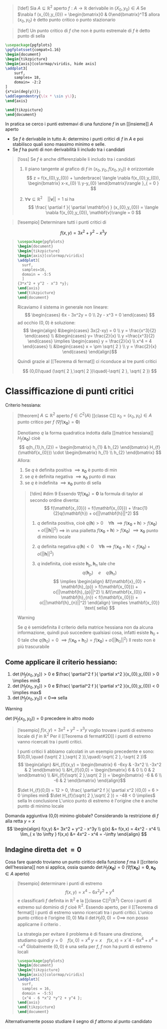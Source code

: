 >[!def]
>Sia $A \subseteq \mathbb{R}^2$ aperto
>$f : A \to \mathbb{R}$ derivabile in $(X_{0},y_{0}) \in A$
>Se $\nabla f (x_{0},y_{0}) = \begin{bmatrix}0 & 0\end{bmatrix}^T$ allora $(x_{0},y_{0})$ è detto punto critico o punto stazionario

>[!def]
>Un punto critico di $f$ che non è punto estremale di $f$ è detto punto di sella


```tikz
\usepackage{pgfplots}
\pgfplotsset{compat=1.16}
\begin{document}
\begin{tikzpicture}
\begin{axis}[colormap/viridis, hide axis]
\addplot3[
	surf,
	samples= 18,
	domain= -2:2
]
{x*sin(deg(y))};
\addlegendentry{\(x * \sin y\)};
\end{axis}

\end{tikzpicture}
\end{document}
```

In pratica se cerco i punti estremavi di una funzione $f$ in un [[insieme]] $A$ aperto
- Se $f$ è derivabile in tutto A: determino i punti critici di $f$ in $A$ e poi stabilisco quali sono massimo minimo e selle.
- Se $f$ ha punti di non derivabilità li includo tra i candidati

>[!oss]
> Se $f$ è anche differenziabile li includo tra i candidati
> 1. Il piano tangente al grafico di $f$ in $(x_{0},y_{0},f(x_{0},y_{0}))$ è orizzontale
> 	$$ z = f(x_{0},y_{0}) + \underbrace{ \langle \nabla f(x_{0},y_{0}), \begin{bmatrix}
>x-x_{0} \\
y-y_{0}
\end{bmatrix}\rangle }_{ = 0 } $$
>
>2. $\forall \mathbf{v} \subseteq \mathbb{R}^2\quad ||\mathbf{v}|| = 1$ si ha 
> $$ \frac{ \partial f }{ \partial \mathbf{v} } (x_{0},y_{0}) = \langle \nabla f(x_{0},y_{0}), \mathbf{v}\rangle = 0 $$


>[!esempio]
>Determinare tutti i punti critici di
>
$$ f(x,y) = 3x^2 + y^2 - x^3y $$
>
>
>```tikz
>\usepackage{pgfplots}
>\begin{document}
>\begin{tikzpicture}
>\begin{axis}[colormap/viridis]
>\addplot3[
>	surf,
>	samples=16,
>	domain = -5:5
>	]
>{3*x^2 + y^2 - x^3 *y};
>\end{axis}
>\end{tikzpicture}
>\end{document}
>```
>
>Ricaviamo il sistema in generale non lineare:
>$$ 
>\begin{cases}
>6x - 3x^2y = 0 \\
>2y - x^3 = 0
>\end{cases}
>$$
>ad occhio $(0,0)$ è soluzione:
>$$ \begin{align}
>&\begin{cases}
>3x(2-xy) = 0 \\
>y = \frac{x^3}{2}
>\end{cases} \\
>&\begin{cases}
>y= \frac{2}{x} \\
>y =\frac{x^3}{2} 
>\end{cases} \implies \begin{cases}
>y = \frac{2}{x} \\
>x^4 = 4
>\end{cases} \\
>&\begin{cases}
>x = \pm \sqrt{ 2 } \\
>y = \frac{2}{x}
>\end{cases}
>\end{align}$$
>
>Quindi grazie al [[Teorema di fermat]] ci riconduce ai tre punti critici
>
>
> $$ (0,0)\quad (\sqrt{ 2 },\sqrt{ 2 })\quad(-\sqrt{ 2 }, \sqrt{ 2 }) $$


# Classifficazione di punti critici
Criterio hessiana:
>[!theorem]
>$A \subseteq \mathbb{R}^2$ aperto
>$f \in C^2(A)$ [[classe C]]
>$x_{0} = (x_{0},y_{0}) \in A$ punto critico per $f$ ($\nabla f(\mathbf{x_{0}}) = \mathbf{0}$)
>
>Denotiamo $q$ la forma quadratica indotta dalla [[matrice hessiana]] $H_{f}(\mathbf{x_{0}})$ cioè
>$$ q(h_{1},h_{2}) = \begin{bmatrix}
> h_{1} & h_{2}
\end{bmatrix} H_{f}(\mathbf{x_{0}}) \cdot \begin{bmatrix}
h_{1} \\
h_{2}
\end{bmatrix} $$
Allora:
>1. Se $q$ è definita positiva $\implies \mathbf{x_{0}}$  è punto di min
>2. se $q$ è definita negativa $\implies \mathbf{x_{0}}$ punto di max
>3. se $q$ è indefinita $\implies \mathbf{x_{0}}$ punto di sella
>
>>[!dim] #dim 9
>>Essendo $\nabla f (\mathbf{x_{0}}) = \mathbf{0}$ la formula di taylor al secondo ordine diventa:
>> $$ f(\mathbf{x_{0}}) = f(\mathbf{x_{0}}) + \frac{1}{2}q(\mathbf{h}) + o(||\mathbf{h}||^2) $$
>> 1. $q$ definita positiva, cioè $q(\mathbf{h}) > 0\quad \forall \mathbf{h}$
>> 	$\implies f(\mathbf{x_{0}} + \mathbf{h}) > f(\mathbf{x_{0}}) + o (||\mathbf{h}||^2)$
>> 	$\implies$ in una pialletta $f(\mathbf{x_{0}}+\mathbf{h}) > f(\mathbf{x_{0}})$
>> 	$\implies \mathbf{x_{0}}$ punto di minimo locale
>>
>>2. $q$ definita negativa $q(\mathbf{h}) < 0\quad\forall \mathbf{h} \implies f(\mathbf{x_{0}}+\mathbf{h}) < f(\mathbf{x_{0}}) + o(||\mathbf{h}||^2)$
>>3. $q$ indefinita, cioè esiste $\mathbf{h}_{p}, \mathbf{h}_{n}$ tale che
>> $$ q(\mathbf{h}_{p}) \quad e \quad q(\mathbf{h}_{n}) $$
>> $$ \implies \begin{align}
>>&f(\mathbf{x}_{0} + \mathbf{h}_{p}) > f(\mathbf{x_{0}}) + o(||\mathbf{h}_{p}||^2) \\
>>&f(\mathbf{x_{0}} + \mathbf{h}_{n}) < f(\mathbf{x_{0}}) + o(||\mathbf{h}_{n}||^2)
>>\end{align}
>>\implies \mathbf{x_{0}} \text{ sella} $$
>
>>[!warning]
>>Se $q$ è semidefinita il criterio della matrice hessiana non da alcuna informazione, quindi può succedere qualsiasi cosa, infatti esiste $\mathbf{h}_{0} + 0$ tale che $q(\mathbf{h}_{0}) = 0$
>>$\implies f(\mathbf{x_{0}}+\mathbf{h}_{0}) = f(\mathbf{x_{0}})+o(||\mathbf{h}_{0}||^2)$
>>Il resto non è più trascurabile

## Come applicare il criterio hessiano:
1. $\det(H_{f} (x_{0},y_{0})) > 0$ e $\frac{ \partial^2 f }{ \partial x^2 }(x_{0},y_{0}) > 0 \implies min$
2. $\det(H_{f}(x_{0},y_{0})) > 0$ e $\frac{ \partial^2 f }{ \partial x^2 }(x_{0},y_{0}) < 0 \implies max$
3. $\det(H_{f}(x_{0},y_{0})) < 0 \implies$ sella
>[!warning]
>$\det(H_{f}(x_{0},y_{0})) = 0$ precedere in altro modo


>[!esempio]
>$f(x,y) = 3x^2 + y^2 - x^3y$
>voglio trovare i punti di estremo locale di $f$ in $\mathbb{R}^2$
>Per il [[Teorema di fermat#2D]] i punti di estremo vanno ricercati tra i punti critici.
>
> I punti critici li abbiamo calcolati in un esempio precedente e sono:
> $(0,0),\quad (\sqrt{ 2 },\sqrt{ 2 }),\quad(-\sqrt{ 2 },-\sqrt{ 2 })$
> $$ \begin{align}
>&H_{f}(x,y) = \begin{bmatrix}
> 6 -6xy & -3x^2 \\
>-3x^2 & 2
>\end{bmatrix}  \\
>&H_{f}(0,0) = \begin{bmatrix}
>6 & 0 \\
0 & 2
\end{bmatrix} \\
>&H_{f}(\sqrt{ 2 },\sqrt{ 2 }) = 
\begin{bmatrix}
> -6 & 6 \\
-6 & 2
\end{bmatrix}
>\end{align}$$
>
>$\det H_{f}(0,0) = 12 > 0, \frac{ \partial^2 f }{ \partial x^2 }(0,0) = 6 > 0 \implies min$
>$\det H_{f}(\sqrt{ 2 },\sqrt{ 2 }) = -48 < 0 \implies$ sella
In conclusione L'unico punto di estremo è l'origine che è anche punto di minimo locale

Domanda aggiuntiva (0,0) minimo globale?
Considerando la restrizione di $f$ alla retta $y = x$
$$ \begin{align}
f(x,y) &= 3x^2 + y^2 - x^3y \\
g(x) &= f(x,x) = 4x^2 - x^4 \\
\lim_{ x \to \infty } f(x,x) &= 4x^2 - x^4 = -\infty
\end{align} $$


## Indagine diretta $\det = 0$

Cosa fare quando troviamo un punto ciritico della funzione $f$ ma il [[criterio dell'hessiana]] non si applica, ossia quando $\det H_{f}(\mathbf{x_{0}}) = 0$
($\nabla f (\mathbf{x_{0}}) = \mathbf{0}, \mathbf{x_{0}} \in A$ aperto)

>[!esempio]
>determinare i punti di estremo
>$$ f(x,y) = x^4 - 6 x^2 y^2 + y^4 $$
>e classificarli
>$f$ definita in $\mathbb{R}^2$ e la [[classe C]]$^2(\mathbb{R}^2)$
>Cerco i punti di estremo sul dominio di $f$ cioè $\mathbb{R}^2$. Essendo aperto, per il [[Teorema di fermat]] i punti di estremo vanno ricercati tra i punti critici.
>L'unico punto critico è l'origine $(0,0)$
>Ma il $\det H_{f}(0,0) = 0 \implies$ non posso applicarne il criterio .
>
>La strategia per evitare il problema è di fissare una direzione, studiamo quindi
>$y=0 \quad f(x,0) = x^4$
>$y = x\quad f(x,x) = xˆ4 - 6x^4 + x^4 = -x^4$
>Globalmente $(0,0)$ è una sella per $f$, $f$ non ha punti di estremo locali
>
>```tikz
>\usepackage{pgfplots}
>\begin{document}
>\begin{tikzpicture}
>\begin{axis}[colormap/viridis]
>\addplot3[
>	surf,
>	samples = 16,
>	domain = -5:5] 
>	{x^4 - 6 *x^2 *y^2 + y^4 };
>\end{axis}
>\end{tikzpicture}
>\end{document}
>```

Alternativamente posso studiare il segno di $f$ attorno al punto candidato

